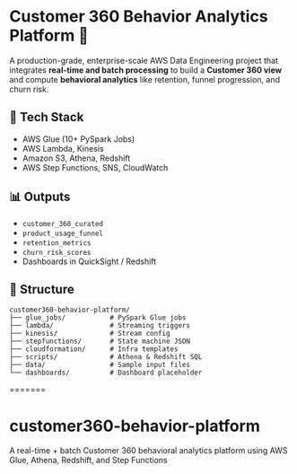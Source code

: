 
# Customer 360 Behavior Analytics Platform 🚀

A production-grade, enterprise-scale AWS Data Engineering project that integrates **real-time and batch processing** to build a **Customer 360 view** and compute **behavioral analytics** like retention, funnel progression, and churn risk.

## 🔧 Tech Stack
- AWS Glue (10+ PySpark Jobs)
- AWS Lambda, Kinesis
- Amazon S3, Athena, Redshift
- AWS Step Functions, SNS, CloudWatch

## 📊 Outputs
- `customer_360_curated`
- `product_usage_funnel`
- `retention_metrics`
- `churn_risk_scores`
- Dashboards in QuickSight / Redshift

## 📂 Structure
```
customer360-behavior-platform/
├── glue_jobs/           # PySpark Glue jobs
├── lambda/              # Streaming triggers
├── kinesis/             # Stream config
├── stepfunctions/       # State machine JSON
├── cloudformation/      # Infra templates
├── scripts/             # Athena & Redshift SQL
├── data/                # Sample input files
└── dashboards/          # Dashboard placeholder
```
=======
# customer360-behavior-platform
A real-time + batch Customer 360 behavioral analytics platform using AWS Glue, Athena, Redshift, and Step Functions
